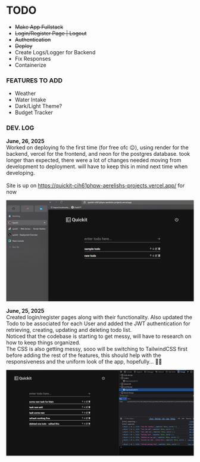 # TODO
- ~~Make App Fullstack~~
- ~~Login/Register Page | Logout~~
- ~~Authentication~~
- ~~Deploy~~
- Create Logs/Logger for Backend
- Fix Responses
- Containerize

### FEATURES TO ADD
- Weather
- Water Intake
- Dark/Light Theme?
- Budget Tracker

### DEV. LOG

**June, 26, 2025** <br> Worked on deploying fo the first time (for free ofc 😉), using render for the backend, vercel for the frontend, and neon for the postgres database. took longer than expected, there were a lot of changes needed moving from development to deployment. will have to keep this in mind next time when developing.
<br><br>
Site is up on https://quickit-cih61phpw-aerelishs-projects.vercel.app/ for now

![first_deployment](./_public/Quickit_v1_01_deployment.png)

**June, 25, 2025** <br> Created login/register pages along with their functionality. Also updated the Todo to be associated for each User and added the JWT authentication for retrieving, creating, updating and deleting todo list. <br> Noticed that the codebase is starting to get messy, will have to research on how to keep things organized. <br> The CSS is also getting messy, sooo will be switching to TailwindCSS first before adding the rest of the features, this should help with the responsiveness and the uniform look of the app, hopefully... 🥲😆

![Quickit_v1_01](./_public/Quickit_v1_01.png)

